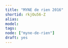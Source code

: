 ```yaml
---
title: "MYNE de rien 2016"
shortid: rkjOu56-Z
alias:
model:
tags:
node: ["myne-de-rien"]
draft: yes
---
```

